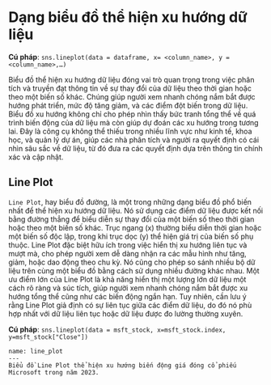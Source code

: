 # Dạng biểu đồ thể hiện xu hướng dữ liệu
**Cú pháp**: `sns.lineplot(data = dataframe, x= <column_name>, y = <column_name>,…)`

Biểu đồ thể hiện xu hướng dữ liệu đóng vai trò quan trọng trong việc phân tích và truyền đạt thông tin về sự thay đổi của dữ liệu theo thời gian hoặc theo một biến số khác. Chúng giúp người xem nhanh chóng nắm bắt được hướng phát triển, mức độ tăng giảm, và các điểm đột biến trong dữ liệu. Biểu đồ xu hướng không chỉ cho phép nhìn thấy bức tranh tổng thể về quá trình biến động của dữ liệu mà còn giúp dự đoán các xu hướng trong tương lai. Đây là công cụ không thể thiếu trong nhiều lĩnh vực như kinh tế, khoa học, và quản lý dự án, giúp các nhà phân tích và người ra quyết định có cái nhìn sâu sắc về dữ liệu, từ đó đưa ra các quyết định dựa trên thông tin chính xác và cập nhật.

## Line Plot
`Line Plot`, hay biểu đồ đường, là một trong những dạng biểu đồ phổ biến nhất để thể hiện xu hướng dữ liệu. Nó sử dụng các điểm dữ liệu được kết nối bằng đường thẳng để biểu diễn sự thay đổi của một biến số theo thời gian hoặc theo một biến số khác. Trục ngang (x) thường biểu diễn thời gian hoặc một biến số độc lập, trong khi trục dọc (y) thể hiện giá trị của biến số phụ thuộc. Line Plot đặc biệt hữu ích trong việc hiển thị xu hướng liên tục và mượt mà, cho phép người xem dễ dàng nhận ra các mẫu hình như tăng, giảm, hoặc dao động theo chu kỳ. Nó cũng cho phép so sánh nhiều bộ dữ liệu trên cùng một biểu đồ bằng cách sử dụng nhiều đường khác nhau. Một ưu điểm lớn của Line Plot là khả năng hiển thị một lượng lớn dữ liệu một cách rõ ràng và súc tích, giúp người xem nhanh chóng nắm bắt được xu hướng tổng thể cũng như các biến động ngắn hạn. Tuy nhiên, cần lưu ý rằng Line Plot giả định có sự liên tục giữa các điểm dữ liệu, do đó nó phù hợp nhất với dữ liệu liên tục hoặc dữ liệu được đo lường thường xuyên.

**Cú pháp**: `sns.lineplot(data = msft_stock, x=msft_stock.index, y=msft_stock["Close"])`
```{figure} ../img/line_plot.png
name: line_plot
---
Biểu đồ Line Plot thể hiện xu hướng biến động giá đóng cổ phiếu Microsoft trong năm 2023.
```
